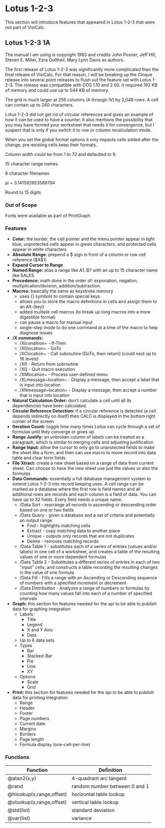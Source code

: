 # Lotus 1-2-3

This section will introduce features that appeared in Lotus 1-2-3 that were not part of VisiCalc.

## Lotus 1-2-3 1A

The manual I am using is copyright 1983 and credits John Posner, Jeff Hill, Steven E. Miller, Ezra Gottheil, Mary Lynn Davis as authors.

The first release of Lotus 1-2-3 was significantly more complicated than the final release of VisiCalc. For that reason, I will be breaking up the Cinque release into several point releases to flush out the feature set with Lotus 1-2-3. The release was compatible with DOS 1.10 and 2.00. It required 192 KB of memory and could use up to 544 KB of memory.

The grid is much larger at 256 columns (A through IV) by 2,048 rows. A cell can contain up to 240 characters.

Lotus 1-2-3 did not get rid of circular references and gives an example of how it can be used to have a counter. It also mentions the possibility that you may have formed your worksheet that needs it for convergence, but I suspect that is only if you switch it to row or column recalculation mode.

When you set the global format options it only impacts cells added after the change, pre-existing cells keep their formats.

Column width could be from 1 to 72 and defaulted to 9.

15 character range names.

8 character filenames

pi = 3.141592653589794

Round to 15 digits

### Out of Scope

Fonts were available as part of PrintGraph.

### Features

- **Color:** the border, the cell pointer and the menu pointer appear in light blue; unprotected cells appear in green characters, and protected cells appear in white characters
- **Absolute Range:** prepend a $ sign in front of a column or row cell reference (\$A\$1)
- **Expand Cursor to Range**
- **Named Range:** alias a range like A1..B7 with an up to 15 character name like SALES
- **Precedence:** math done in the order of: exponation, negation, multiplication/division, addition/subtraction.
- **Macros:** basically the same as keystroke memory
  - uses {} symbols to contain special keys
  - allows you to store the macro definitions in cells and assign them to an Alt-{key}
  - added multiple cell macros (to break up long macros into a more digestible format)
  - can pause a macro for manual input
  - single-step mode to do one command at a time of the macro to help diagnose issues
- **/X commands:**
  - /XIcondition~ - If-Then
  - /XGlocation~ - GoTo
  - /XClocation~ - Call subroutine (GoTo, then return) (could nest up to 16 levels)
  - /XR - Return from subroutine
  - /XQ - Quit macro execution
  - /XMlocation~ - Process user-defined menu
  - /XLmessage~location~ - Display a message, then accept a label that is input into location
  - /XNmessage~location~ - Display a message, then accept a number that is input into location
- **Natural Calculation Order:** don't calculate a cell until all its dependencies have been calculated.
- **Circular Reference Detection:** if a circular reference is detected (a cell depends indirectly on itself) then CALC is displayed in the bottom right corner of the screen
- **Iteration Count:** toggle how many times Lotus can cycle through a set of formulas until they converge or gives up
- **Range Justify:** an unbroken column of labels can be treated as a paragraph, which is similar to merging cells and adjusting justification
- **Range Input:** allow the cursor to only go to unprotected fields to make the sheet like a form, and then can use macro to move record into data table and clear form fields
- **File Xtract:** create a new sheet based on a range of data from current sheet. Can choose to have the new sheet use just the values or also the formulas
- **Data Commands:** essentially a full database management system to extend Lotus 1-2-3 into record keeping uses. A cell range can be marked as a database where the first row is field names and all additional rows are records and each column is a field of data. You can have up to 32 fields. Every field needs a unique name.
  - /Data Sort - rearrange all records in ascending or descending order based on one or two fields
  - /Data Query - given a database and a set of criteria and potentially an output range:
    - Find - highlights matching cells
    - Extract - copy matching data to another place
    - Unique - outputs only records that are not duplicates
    - Delete - removes matching records
  - /Data Table 1 - substitutes each of a series of entries (values and/or labels) in one cell of a worksheet, and creates a table of the resulting values of one or more dependent formulas
  - /Data Table 2 - Substitutes a different series of entries in each of two "input" cells, and constructs a table recording the resulting changes in the value of one formula
  - /Data Fill - Fills a range with an Ascending or Descending sequence of numbers with a specified increment or decrement
  - /Data Distribution - Analyzes a range of numbers or formulas by counting how many values fall into each of a number of specified intervals
- **Graph:** this section for features needed for the api to be able to publish data for graphing integration
  - Labels:
    - Title
    - Legend
    - X and Y Axis
    - Data
  - Up to 6 data sets
  - Types
    - Bar
    - Stacked-Bar
    - Pie
    - Line
    - XY
  - Options
    - Scale
    - Grid
- **Print:** this section for features needed for the api to be able to publish data for printing integration
  - Range
  - Header
  - Footer
  - Page numbers
  - Current date
  - Margins
  - Borders
  - Page length
  - Formula display (one-cell-per-line)

### Functions

| Function                 | Definition                    |
| ------------------------ | ----------------------------- |
| @atan2(x,y)              | 4-quadrant arc tangent        |
| @rand                    | random number between 0 and 1 |
| @hlookup(x,range,offset) | horizontal table lookup       |
| @vlookup(x,range,offset) | vertical table lookup         |
| @std(list)               | standard deviation            |
| @var(list)               | variance                      |
